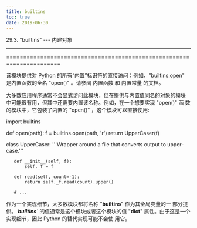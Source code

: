 ```yaml
---
title: builtins
toc: true
date: 2019-06-30
---
```

29.3. "builtins" --- 内建对象
*****************************

======================================================================

该模块提供对 Python 的所有“内置”标识符的直接访问；例如，"builtins.open"
是内置函数的全名 "open()" 。请参阅 内置函数 和 内置常量 的文档。

大多数应用程序通常不会显式访问此模块，但在提供与内置值同名的对象的模块
中可能很有用，但其中还需要内置该名称。例如，在一个想要实现 "open()" 函
数的模块中，它包装了内置的 "open()" ，这个模块可以直接使用:

   import builtins

   def open(path):
       f = builtins.open(path, 'r')
       return UpperCaser(f)

   class UpperCaser:
       '''Wrapper around a file that converts output to upper-case.'''

       def __init__(self, f):
           self._f = f

       def read(self, count=-1):
           return self._f.read(count).upper()

       # ...

作为一个实现细节，大多数模块都将名称 "__builtins__" 作为其全局变量的一
部分提供。 *__builtins__`* 的值通常是这个模块或者这个模块的值
"__dict__" 属性。由于这是一个实现细节，因此 Python 的替代实现可能不会使
用它。
